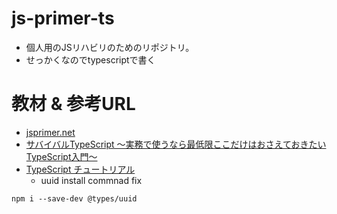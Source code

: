 # js-primer-ts
* 個人用のJSリハビリのためのリポジトリ。
* せっかくなのでtypescriptで書く

# 教材 & 参考URL
* [jsprimer.net](https://jsprimer.net/)
* [サバイバルTypeScript 〜実務で使うなら最低限ここだけはおさえておきたいTypeScript入門〜](https://book.yyts.org/)
* [TypeScript チュートリアル](https://qiita.com/EBIHARA_kenji/items/31b7c1c62426bdabd263)
  * uuid install commnad fix

```
npm i --save-dev @types/uuid
```
